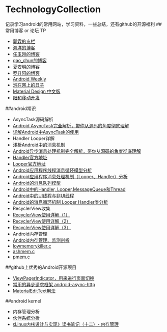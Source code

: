 # TechnologyCollection
记录学习android的常用网站，学习资料，一些总结，还有github的开源福利
##常用博客 or 论坛 TP
- [郭霖的专栏](http://blog.csdn.net/guolin_blog/)
- [鸿洋的博客](http://blog.csdn.net/lmj623565791/)
- [任玉刚的博客](http://blog.csdn.net/singwhatiwanna)
- [gao_chun的博客](http://blog.csdn.net/gao_chun/article/)
- [夏安明的博客](http://blog.csdn.net/xiaanming)
- [罗升阳的博客](http://blog.csdn.net/luoshengyang/)
- [Android Weekly](http://androidweekly.net/)
- [泡在网上的日子](http://www.jcodecraeer.com/)
- [Material Design 中文版](http://wiki.jikexueyuan.com/project/material-design/patterns/promoted-actions.html)
- [阳和移动开发](http://www.mobile-open.com/)

##android常识
- AsyncTask源码解析
 - [Android AsyncTask完全解析，带你从源码的角度彻底理解](http://blog.csdn.net/guolin_blog/article/details/11711405)
 - [详解Android中AsyncTask的使用](http://blog.csdn.net/liuhe688/article/details/6532519)
- Handler Looper详解
 - [浅析Android中的消息机制](http://blog.csdn.net/liuhe688/article/details/6407225)
 - [Android异步消息处理机制完全解析，带你从源码的角度彻底理解](http://blog.csdn.net/guolin_blog/article/details/9991569)
 - [Handler官方地址](http://developer.android.com/reference/android/os/Handler.html)
 - [Looper官方地址](http://developer.android.com/reference/android/os/Looper.html)
 - [Android应用程序线程消息循环模型分析](http://blog.csdn.net/luoshengyang/article/details/6905587)
 - [Android应用程序消息处理机制（Looper、Handler）分析](http://blog.csdn.net/luoshengyang/article/details/6817933)
 - [Android的消息队列模型](http://www.cnblogs.com/ghj1976/archive/2011/05/06/2038469.html)
 - [Android中的Handler, Looper,MessageQueue和Thread](http://www.cnblogs.com/xirihanlin/archive/2011/04/11/2012746.html)
 - [Android中的UI线程与非UI线程](http://www.cnblogs.com/mengdd/p/3418780.html)
 - [Android的消息循环机制 Looper Handler类分析](http://www.cnblogs.com/mengdd/p/3601294.html)
- RecyclerView收集
 - [RecyclerView使用详解（1）](http://frank-zhu.github.io/android/2015/01/16/android-recyclerview-part-1/)
 - [RecyclerView使用详解（2）](http://frank-zhu.github.io/android/2015/02/25/android-recyclerview-part-2/)
 - [RecyclerView使用详解（3）](http://frank-zhu.github.io/android/2015/02/26/android-recyclerview-part-3/)
-  Android内存管理
 - [Android内存管理、监测剖析](http://blog.csdn.net/anlegor/article/details/23398785)
 - [lowmemorykiller.c](https://android.googlesource.com/kernel/msm/+/android-6.0.1_r0.9/drivers/staging/android/lowmemorykiller.c)
 - [ashmem.c](https://android.googlesource.com/kernel/common.git/+/android-3.4/drivers/staging/android/ashmem.c)
 - [pmem.c](https://android.googlesource.com/kernel/msm.git/+/511b239792d76efc7456ef92735a1257c95eac44/drivers/misc/pmem.c)
 
##github上优秀的Android开源项目
- [ViewPagerIndicator，用来进行页面切换](https://github.com/JakeWharton/ViewPagerIndicator)
- [常用的异步请求框架 android-async-http](https://github.com/loopj/android-async-http)
- [MaterialEditText](https://github.com/rengwuxian/MaterialEditText)[用法](http://www.rengwuxian.com/post/materialedittext)

##android kernel 
-  内存管理分析
 - [伙伴系统分析](http://blog.csdn.net/kris_fei/article/details/8768783?utm_source=tuicool&utm_medium=referral)
 - [《Linux内核设计与实现》读书笔记（十二）- 内存管理](http://www.cnblogs.com/wang_yb/archive/2013/05/23/3095907.html)
